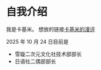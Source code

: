 # 自我介绍
我是卡基米。
想放的链接[卡基米的漫评](https://bgm.tv/user/kajimi)  

2025 年 10 月 24 日目前是
- 雪璇二次元文化社技术部部长
- 日语社二偶部部长
